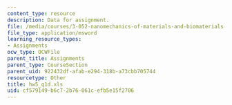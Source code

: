 ```yaml
---
content_type: resource
description: Data for assignment.
file: /media/courses/3-052-nanomechanics-of-materials-and-biomaterials-spring-2007/cf579149b6c72b76061cefb5e15f2706_hw5_q1d.xls
file_type: application/msword
learning_resource_types:
- Assignments
ocw_type: OCWFile
parent_title: Assignments
parent_type: CourseSection
parent_uid: 922432df-afab-e294-318b-a73cbb705744
resourcetype: Other
title: hw5_q1d.xls
uid: cf579149-b6c7-2b76-061c-efb5e15f2706
---
```

